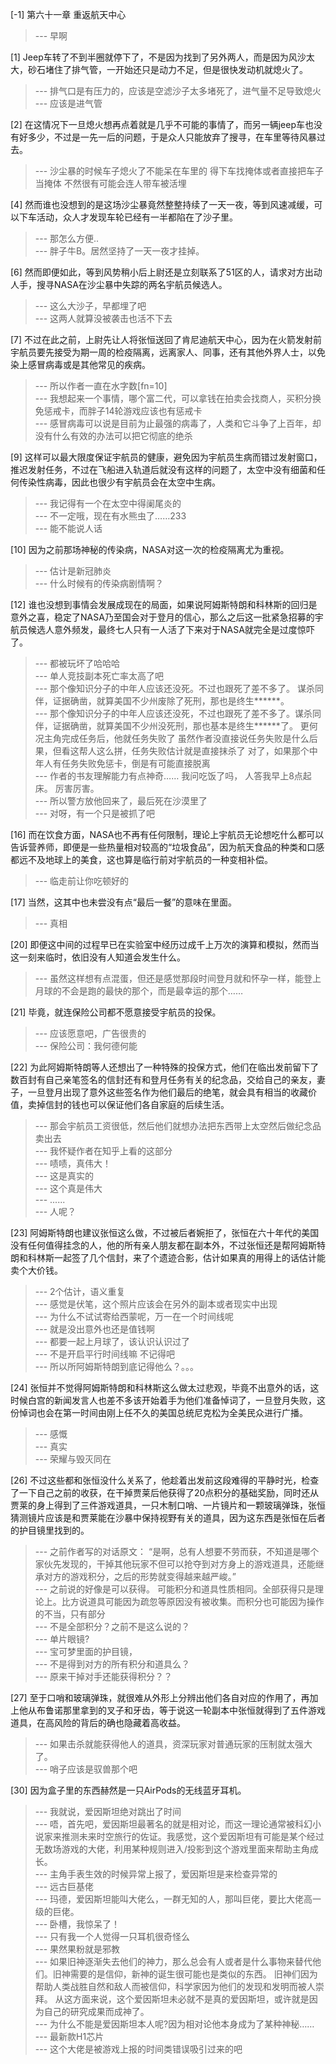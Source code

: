 
[-1] 第六十一章 重返航天中心
>--- 早啊<br>

[1] Jeep车转了不到半圈就停下了，不是因为找到了另外两人，而是因为风沙太大，砂石堵住了排气管，一开始还只是动力不足，但是很快发动机就熄火了。
>--- 排气口是有压力的，应该是空滤沙子太多堵死了，进气量不足导致熄火<br>
>--- 应该是进气管<br>

[2] 在这情况下一旦熄火想再点着就是几乎不可能的事情了，而另一辆jeep车也没有好多少，不过是一先一后的问题，于是众人只能放弃了搜寻，在车里等待风暴过去。
>--- 沙尘暴的时候车子熄火了不能呆在车里的 得下车找掩体或者直接把车子当掩体 不然很有可能会连人带车被活埋<br>

[4] 然而谁也没想到的是这场沙尘暴竟然整整持续了一天一夜，等到风速减缓，可以下车活动，众人才发现车轮已经有一半都陷在了沙子里。
>--- 那怎么方便..<br>
>--- 胖子牛B。居然坚持了一天一夜才挂掉。<br>

[6] 然而即便如此，等到风势稍小后上尉还是立刻联系了51区的人，请求对方出动人手，搜寻NASA在沙尘暴中失踪的两名宇航员候选人。
>--- 这么大沙子，早都埋了吧<br>
>--- 这两人就算没被袭击也活不下去<br>

[7] 不过在此之前，上尉先让人将张恒送回了肯尼迪航天中心，因为在火箭发射前宇航员要先接受为期一周的检疫隔离，远离家人、同事，还有其他外界人士，以免染上感冒病毒或是其他常见的疾病。
>--- 所以作者一直在水字数[fn=10]<br>
>--- 我想起来一个事情，哪个富二代，可以拿钱在拍卖会找商人，买积分换免惩戒卡，而胖子14轮游戏应该也有惩戒卡<br>
>--- 感冒病毒可以说是目前为止最强的病毒了，人类和它斗争了上百年，却没有什么有效的办法可以把它彻底的绝杀<br>

[9] 这样可以最大限度保证宇航员的健康，避免因为宇航员生病而错过发射窗口，推迟发射任务，不过在飞船进入轨道后就没有这样的问题了，太空中没有细菌和任何传染性病毒，因此也很少有宇航员会在太空中生病。
>--- 我记得有一个在太空中得阑尾炎的<br>
>--- 不一定哦，现在有水熊虫了……233<br>
>--- 能不能说人话<br>

[10] 因为之前那场神秘的传染病，NASA对这一次的检疫隔离尤为重视。
>--- 估计是新冠肺炎<br>
>--- 什么时候有的传染病剧情啊？<br>

[12] 谁也没想到事情会发展成现在的局面，如果说阿姆斯特朗和科林斯的回归是意外之喜，稳定了NASA乃至国会对于登月的信心，那么之后这一批紧急招募的宇航员候选人意外频发，最终七人只有一人活了下来对于NASA就完全是过度惊吓了。
>--- 都被玩坏了哈哈哈<br>
>--- 单人竞技副本死亡率太高了吧<br>
>--- 那个像知识分子的中年人应该还没死。不过也跟死了差不多了。
谋杀同伴，证据确凿，就算美国不少州废除了死刑，那也是终生******。<br>
>--- 那个像知识分子的中年人应该还没死，不过也跟死了差不多了。谋杀同伴，证据确凿，就算美国不少州没死刑，那也基本是终生******了。
更何况主角完成任务后，他就任务失败了
虽然作者没直接说任务失败是什么后果，但看这帮人这么拼，任务失败估计就是直接抹杀了
对了，如果那个中年人有任务失败免惩卡，倒是有可能直接脱离<br>
>--- 作者的书友理解能力有点神奇……
我问吃饭了吗，
人答我早上8点起床。
厉害厉害。<br>
>--- 所以警方放他回来了，最后死在沙漠里了<br>
>--- 对呀，有一个只是被抓了吧<br>

[16] 而在饮食方面，NASA也不再有任何限制，理论上宇航员无论想吃什么都可以告诉营养师，即便是一些热量相对较高的“垃圾食品”，因为航天食品的种类和口感都远不及地球上的美食，这也算是临行前对宇航员的一种变相补偿。
>--- 临走前让你吃顿好的<br>

[17] 当然，这其中也未尝没有点“最后一餐”的意味在里面。
>--- 真相<br>

[20] 即便这中间的过程早已在实验室中经历过成千上万次的演算和模拟，然而当这一刻来临时，依旧没有人知道会发生什么。
>--- 虽然这样想有点混蛋，但还是感觉那段时间登月就和怀孕一样，能登上月球的不会是跑的最快的那个，而是最幸运的那个……<br>

[21] 毕竟，就连保险公司都不愿意接受宇航员的投保。
>--- 应该愿意吧，广告很贵的<br>
>--- 保险公司：我何德何能<br>

[22] 为此阿姆斯特朗等人还想出了一种特殊的投保方式，他们在临出发前留下了数百封有自己亲笔签名的信封还有和登月任务有关的纪念品，交给自己的亲友，妻子，一旦登月出现了意外这些签名作为他们最后的绝笔，就会具有相当的收藏价值，卖掉信封的钱也可以保证他们各自家庭的后续生活。
>--- 那会宇航员工资很低，然后他们就想办法把东西带上太空然后做纪念品卖出去<br>
>--- 我怀疑作者在知乎上看的这部分<br>
>--- 啧啧，真伟大！<br>
>--- 这是真实的<br>
>--- 这个真是伟大<br>
>--- ......<br>
>--- 人呢？<br>

[23] 阿姆斯特朗也建议张恒这么做，不过被后者婉拒了，张恒在六十年代的美国没有任何值得挂念的人，他的所有亲人朋友都在副本外，不过张恒还是帮阿姆斯特朗和科林斯一起签了几个信封，来了个遗迹合影，估计如果真的用得上的话估计能卖个大价钱。
>--- 2个估计，语义重复<br>
>--- 感觉是伏笔，这个照片应该会在另外的副本或者现实中出现<br>
>--- 为什么不试试寄给西蒙呢，万一在一个时间线呢<br>
>--- 就是没出意外也还是值钱啊<br>
>--- 都要一起上月球了，该认识认识过了<br>
>--- 不是开启平行时间线嘛
不记得吧<br>
>--- 所以所阿姆斯特朗到底记得他么？。。。<br>

[24] 张恒并不觉得阿姆斯特朗和科林斯这么做太过悲观，毕竟不出意外的话，这时候白宫的新闻发言人也差不多该开始着手为他们准备悼词了，一旦登月失败，这份悼词也会在第一时间由刚上任不久的美国总统尼克松为全美民众进行广播。
>--- 感慨<br>
>--- 真实<br>
>--- 荣耀与毁灭同在<br>

[26] 不过这些都和张恒没什么关系了，他趁着出发前这段难得的平静时光，检查了一下自己之前的收获，在干掉贾莱后他获得了20点积分的基础奖励，同时还从贾莱的身上得到了三件游戏道具，一只木制口哨、一片镜片和一颗玻璃弹珠，张恒猜测镜片应该是和贾莱能在沙暴中保持视野有关的道具，因为这东西是张恒在后者的护目镜里找到的。
>--- 之前作者写的对话原文：
“是啊，总有人想要不劳而获，不知道是哪个家伙先发现的，干掉其他玩家不但可以抢夺到对方身上的游戏道具，还能继承对方的游戏积分，之后的形势就变得越来越严峻。”<br>
>--- 之前说的好像是可以获得。
可能积分和道具性质相同。全部获得只是理论上。比方说道具可能因为疏忽等原因没有被收集。而积分也可能因为操作的不当，只有部分<br>
>--- 不是全部积分？之前不是这么说的？<br>
>--- 单片眼镜?<br>
>--- 宝可梦里面的护目镜，<br>
>--- 不是得到对方的所有积分和道具么？<br>
>--- 原来干掉对手还能获得积分？？<br>

[27] 至于口哨和玻璃弹珠，就很难从外形上分辨出他们各自对应的作用了，再加上他从布鲁诺那里拿到的叉子和牙齿，等于说这一轮副本中张恒就得到了五件游戏道具，在高风险的背后的确也隐藏着高收益。
>--- 如果击杀就能获得他人的道具，资深玩家对普通玩家的压制就太强大了。<br>
>--- 哨子应该是驭兽那个吧<br>

[30] 因为盒子里的东西赫然是一只AirPods的无线蓝牙耳机。
>--- 我就说，爱因斯坦绝对跳出了时间<br>
>--- 唔，首先吧，爱因斯坦最著名的就是相对论，而这一理论通常被科幻小说家来推测未来时空旅行的佐证。我感觉，这个爱因斯坦有可能是某个经过无数场游戏的大佬，利用某种规则进入/投影到这个游戏里面来帮助主角成长。<br>
>--- 主角手表生效的时候异常上报了，爱因斯坦是来检查异常的<br>
>--- 远古巨基佬<br>
>--- 玛德，爱因斯坦能叫大佬么，一群无知的人，那叫巨佬，要比大佬高一级的巨佬。<br>
>--- 卧槽，我惊呆了！<br>
>--- 只有我一个人觉得一只耳机很奇怪么<br>
>--- 果然果粉就是邪教<br>
>--- 如果旧神逐渐失去他们的神力，那么总会有人或者是什么事物来替代他们。旧神需要的是信仰，新神的诞生很可能也是类似的东西。
旧神们因为帮助人类战胜自然和敌人而被信仰，科学家因为他们的发现和发明而被人崇拜。
从这方面来说，这个爱因斯坦未必就不是真的爱因斯坦，或许就是因为自己的研究成果而成神了。<br>
>--- 为什么不能是爱因斯坦本人呢?因为相对论他本身成为了某种神秘……<br>
>--- 最新款H1芯片<br>
>--- 这个大佬是被游戏上报的时间类错误吸引过来的吧<br>
